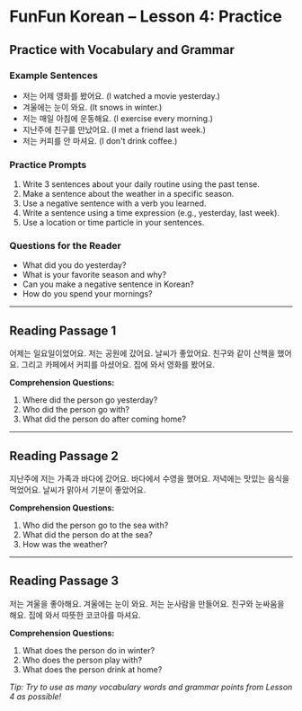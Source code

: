 # FunFun Korean – Lesson 4: Practice

## Practice with Vocabulary and Grammar

### Example Sentences
- 저는 어제 영화를 봤어요. (I watched a movie yesterday.)
- 겨울에는 눈이 와요. (It snows in winter.)
- 저는 매일 아침에 운동해요. (I exercise every morning.)
- 지난주에 친구를 만났어요. (I met a friend last week.)
- 저는 커피를 안 마셔요. (I don't drink coffee.)

### Practice Prompts
1. Write 3 sentences about your daily routine using the past tense.
2. Make a sentence about the weather in a specific season.
3. Use a negative sentence with a verb you learned.
4. Write a sentence using a time expression (e.g., yesterday, last week).
5. Use a location or time particle in your sentences.

### Questions for the Reader
- What did you do yesterday?
- What is your favorite season and why?
- Can you make a negative sentence in Korean?
- How do you spend your mornings?

---

## Reading Passage 1

어제는 일요일이었어요. 저는 공원에 갔어요. 날씨가 좋았어요. 친구와 같이 산책을 했어요. 그리고 카페에서 커피를 마셨어요. 집에 와서 영화를 봤어요.

**Comprehension Questions:**
1. Where did the person go yesterday?
2. Who did the person go with?
3. What did the person do after coming home?

---

## Reading Passage 2

지난주에 저는 가족과 바다에 갔어요. 바다에서 수영을 했어요. 저녁에는 맛있는 음식을 먹었어요. 날씨가 맑아서 기분이 좋았어요.

**Comprehension Questions:**
1. Who did the person go to the sea with?
2. What did the person do at the sea?
3. How was the weather?

---

## Reading Passage 3

저는 겨울을 좋아해요. 겨울에는 눈이 와요. 저는 눈사람을 만들어요. 친구와 눈싸움을 해요. 집에 와서 따뜻한 코코아를 마셔요.

**Comprehension Questions:**
1. What does the person do in winter?
2. Who does the person play with?
3. What does the person drink at home?

*Tip: Try to use as many vocabulary words and grammar points from Lesson 4 as possible!*
